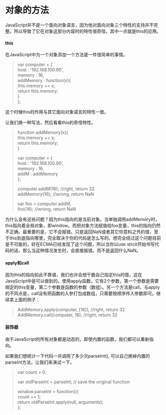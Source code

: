 # 对象的方法

JavaScript并不是一个面向对象语言，因为他对面向对象三个特性的支持并不完整。所以导致了它在对象这部分内容时的特性很奇怪。其中一点就是this的应用。

#### this

在JavaScript中为一个对象添加一个方法是一件很简单的事情。

> var computer = {  
>     host : '192.168.100.90',  
>     memory : 16,  
>     addMemory : function\(x\){  
>         this.memory += x;  
>         return this.memory;  
>     }  
> };

这个时候this的作用与其它面向对象语言的特性一致。

让我们换一种写法，然后看看this的奇怪特性。

> function addMemory\(x\){  
>     this.memory += x;  
>     return this.memory;  
> }
>
> var computer = {  
>     host : '192.168.100.90',  
>     memory : 16,  
>     addM : addMemory  
> };
>
> computer.addM\(16\);    //right, return 32.  
> addMemory\(16\);       //wrong, return NaN
>
> var foo = computer.addM;  
> foo\(16\);            //wrong, return NaN

为什么会有这些问题？因为this指向的是当前对象。当单独调用addMemory时，this指向着全局对象，即window。而把对象方法赋值给foo变量，this的指向仍然不正确。最重要的是，它不会报错。只是返回NaN或者其它你意料之外的值，至于this到底指向哪里，完全取决于你的代码是怎么写的。想完全绕过这个问题目前是不可能的，好在ECMA已经发现了这个问题，所以当你以use strcit开始书写代码的话，那么当这种情况发生时，会直接报错。而不是返回什么NaN。

#### apply和call

因为this的指向如此不靠谱，我们也许会想干脆自己指定this的值，这在JavaScript中是可以做到的。使用apply函数，它有2个参数，第一个参数是需要绑定的this变量，第二个参数是函数的参数（数组）。另一个方法是call，与apply的不同点是，call没有把函数的入参打包成数组，只需要按顺序传入参数即可。继续拿上面的例子：

> AddMemory.apply\(computer, \[16\]\);     //right, return 32  
> AddMemory.call\(computer, 16\);          //right, return 32

#### 装饰器

由于JavaScript的所有对象都是动态的，即使内置的函数，我们都可以重新指向。

如果我们想统计一下代码一共调用了多少次parseInt\(\), 可以自己换掉内置的parseInt方法，让我们来演试一下。

> var count = 0;
>
> var oldParseInt = parseInt;   // save the original function
>
> window.parseInt = function\(\){  
>      count += 1;  
>      return oldParseInt.apply\(null, arguments\);  
> };




